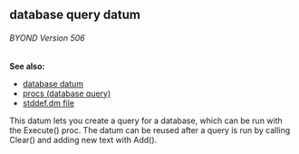 ## database query datum 
###### BYOND Version 506
**See also:**
*   [database datum](/ref/database.md) 
*   [procs (database query)](/ref/database/query/proc.md) 
*   [stddef.dm file](/ref/%7B%7Bappendix%7D%7D/stddef%2edm.md) 

This datum lets you create a query for a database, which can be
run with the Execute() proc. The datum can be reused after a query is
run by calling Clear() and adding new text with Add().